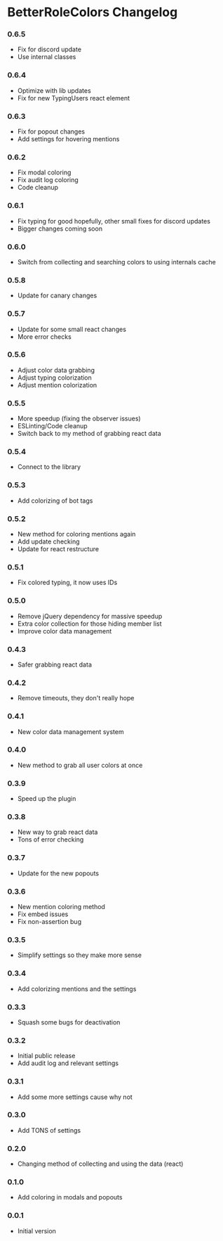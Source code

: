 # BetterRoleColors Changelog

### 0.6.5

 - Fix for discord update
 - Use internal classes

### 0.6.4

 - Optimize with lib updates
 - Fix for new TypingUsers react element

### 0.6.3

 - Fix for popout changes
 - Add settings for hovering mentions

### 0.6.2

 - Fix modal coloring
 - Fix audit log coloring
 - Code cleanup

### 0.6.1

 - Fix typing for good hopefully, other small fixes for discord updates
 - Bigger changes coming soon

### 0.6.0

 - Switch from collecting and searching colors to using internals cache

### 0.5.8

 - Update for canary changes

### 0.5.7

 - Update for some small react changes
 - More error checks

### 0.5.6

 - Adjust color data grabbing
 - Adjust typing colorization
 - Adjust mention colorization

### 0.5.5

 - More speedup (fixing the observer issues)
 - ESLinting/Code cleanup
 - Switch back to my method of grabbing react data

### 0.5.4

 - Connect to the library

### 0.5.3

 - Add colorizing of bot tags

### 0.5.2

 - New method for coloring mentions again
 - Add update checking
 - Update for react restructure

### 0.5.1

 - Fix colored typing, it now uses IDs

### 0.5.0

 - Remove jQuery dependency for massive speedup
 - Extra color collection for those hiding member list
 - Improve color data management

### 0.4.3

 - Safer grabbing react data

### 0.4.2

 - Remove timeouts, they don't really hope

### 0.4.1

 - New color data management system

### 0.4.0

 - New method to grab all user colors at once

### 0.3.9

 - Speed up the plugin

### 0.3.8

 - New way to grab react data
 - Tons of error checking

### 0.3.7

 - Update for the new popouts

### 0.3.6

 - New mention coloring method
 - Fix embed issues
 - Fix non-assertion bug

### 0.3.5

 - Simplify settings so they make more sense

### 0.3.4

 - Add colorizing mentions and the settings

### 0.3.3

 - Squash some bugs for deactivation

### 0.3.2

 - Initial public release
 - Add audit log and relevant settings
 
### 0.3.1

 - Add some more settings cause why not
 
### 0.3.0

 - Add TONS of settings
 
### 0.2.0

 - Changing method of collecting and using the data (react)

### 0.1.0

 - Add coloring in modals and popouts
 
### 0.0.1

 - Initial version